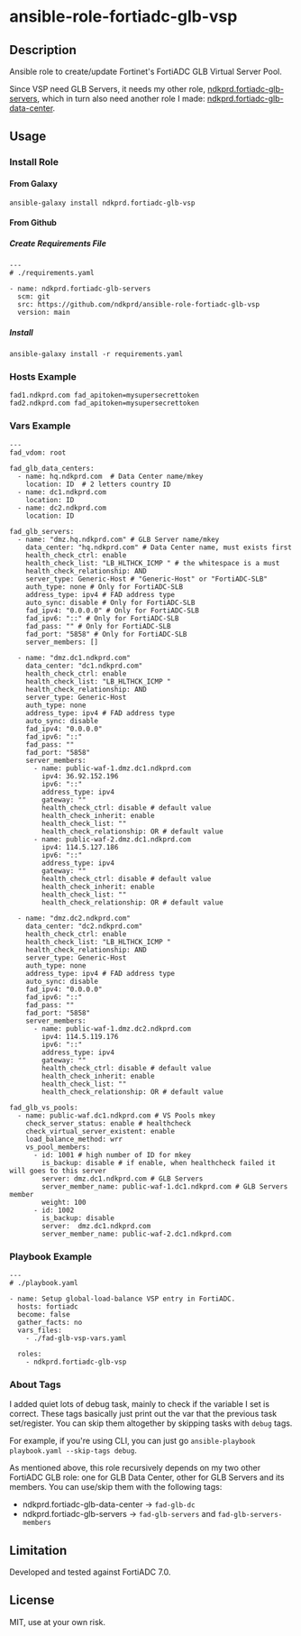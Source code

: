 # ansible-role-fortiadc-glb-vsp

## Description

Ansible role to create/update Fortinet's FortiADC GLB Virtual Server Pool.

Since VSP need GLB Servers, it needs my other role, [ndkprd.fortiadc-glb-servers](https://github.com/ndkprd/ansible-role-fortiadc-glb-servers), which in turn also need another role I made: [ndkprd.fortiadc-glb-data-center](https://github.com/ndkprd/ansible-role-fortiadc-glb-data-center).

## Usage

### Install Role

#### From Galaxy

```
ansible-galaxy install ndkprd.fortiadc-glb-vsp
```

#### From Github

##### Create Requirements File

```
---
# ./requirements.yaml

- name: ndkprd.fortiadc-glb-servers
  scm: git
  src: https://github.com/ndkprd/ansible-role-fortiadc-glb-vsp
  version: main
```

##### Install

```
ansible-galaxy install -r requirements.yaml
```

### Hosts Example

```
fad1.ndkprd.com fad_apitoken=mysupersecrettoken
fad2.ndkprd.com fad_apitoken=mysupersecrettoken
```

### Vars Example

```
---
fad_vdom: root

fad_glb_data_centers:
  - name: hq.ndkprd.com  # Data Center name/mkey
    location: ID  # 2 letters country ID
  - name: dc1.ndkprd.com    
    location: ID     
  - name: dc2.ndkprd.com
    location: ID

fad_glb_servers:
  - name: "dmz.hq.ndkprd.com" # GLB Server name/mkey
    data_center: "hq.ndkprd.com" # Data Center name, must exists first
    health_check_ctrl: enable
    health_check_list: "LB_HLTHCK_ICMP " # the whitespace is a must
    health_check_relationship: AND      
    server_type: Generic-Host # "Generic-Host" or "FortiADC-SLB"
    auth_type: none # Only for FortiADC-SLB
    address_type: ipv4 # FAD address type
    auto_sync: disable # Only for FortiADC-SLB
    fad_ipv4: "0.0.0.0" # Only for FortiADC-SLB
    fad_ipv6: "::" # Only for FortiADC-SLB
    fad_pass: "" # Only for FortiADC-SLB
    fad_port: "5858" # Only for FortiADC-SLB
    server_members: []

  - name: "dmz.dc1.ndkprd.com"
    data_center: "dc1.ndkprd.com"
    health_check_ctrl: enable
    health_check_list: "LB_HLTHCK_ICMP "
    health_check_relationship: AND
    server_type: Generic-Host
    auth_type: none
    address_type: ipv4 # FAD address type
    auto_sync: disable
    fad_ipv4: "0.0.0.0"
    fad_ipv6: "::"
    fad_pass: ""
    fad_port: "5858"
    server_members:
      - name: public-waf-1.dmz.dc1.ndkprd.com
        ipv4: 36.92.152.196
        ipv6: "::"
        address_type: ipv4
        gateway: ""
        health_check_ctrl: disable # default value
        health_check_inherit: enable
        health_check_list: ""
        health_check_relationship: OR # default value
      - name: public-waf-2.dmz.dc1.ndkprd.com
        ipv4: 114.5.127.186
        ipv6: "::"
        address_type: ipv4
        gateway: ""
        health_check_ctrl: disable # default value
        health_check_inherit: enable
        health_check_list: ""
        health_check_relationship: OR # default value

  - name: "dmz.dc2.ndkprd.com"
    data_center: "dc2.ndkprd.com"
    health_check_ctrl: enable
    health_check_list: "LB_HLTHCK_ICMP "
    health_check_relationship: AND
    server_type: Generic-Host
    auth_type: none
    address_type: ipv4 # FAD address type
    auto_sync: disable
    fad_ipv4: "0.0.0.0"
    fad_ipv6: "::"
    fad_pass: ""
    fad_port: "5858"
    server_members:
      - name: public-waf-1.dmz.dc2.ndkprd.com
        ipv4: 114.5.119.176
        ipv6: "::"
        address_type: ipv4
        gateway: ""
        health_check_ctrl: disable # default value
        health_check_inherit: enable
        health_check_list: ""
        health_check_relationship: OR # default value

fad_glb_vs_pools:
  - name: public-waf.dc1.ndkprd.com # VS Pools mkey
    check_server_status: enable # healthcheck
    check_virtual_server_existent: enable
    load_balance_method: wrr
    vs_pool_members:
      - id: 1001 # high number of ID for mkey
        is_backup: disable # if enable, when healthcheck failed it will goes to this server
        server: dmz.dc1.ndkprd.com # GLB Servers
        server_member_name: public-waf-1.dc1.ndkprd.com # GLB Servers member
        weight: 100
      - id: 1002
        is_backup: disable
        server:  dmz.dc1.ndkprd.com
        server_member_name: public-waf-2.dc1.ndkprd.com

```

### Playbook Example

```
---
# ./playbook.yaml

- name: Setup global-load-balance VSP entry in FortiADC.
  hosts: fortiadc
  become: false
  gather_facts: no
  vars_files:
    - ./fad-glb-vsp-vars.yaml

  roles:
    - ndkprd.fortiadc-glb-vsp

```

### About Tags

I added quiet lots of debug task, mainly to check if the variable I set is correct. These tags basically just print out the var that the previous task set/register. You can skip them altogether by skipping tasks with `debug` tags.

For example, if you're using CLI, you can just go `ansible-playbook playbook.yaml --skip-tags debug`.

As mentioned above, this role recursively depends on my two other FortiADC GLB role: one for GLB Data Center, other for GLB Servers and its members. You can use/skip them with the following tags:

- ndkprd.fortiadc-glb-data-center -> `fad-glb-dc`
- ndkprd.fortiadc-glb-servers -> `fad-glb-servers` and `fad-glb-servers-members`

## Limitation

Developed and tested against FortiADC 7.0.

## License

MIT, use at your own risk.